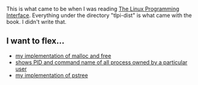 This is what came to be when I was reading [The Linux Programming Interface](https://en.wikipedia.org/wiki/The_Linux_Programming_Interface). Everything under the directory "tlpi-dist" is what came with the book. I didn't write that.

## I want to flex...
- [my implementation of malloc and free](memalloc/bmalloc.c)
- [shows PID and command name of all process owned by a particular user](sysinfo/psuser.c)
- [my implementation of pstree](sysinfo/pstree.c)
